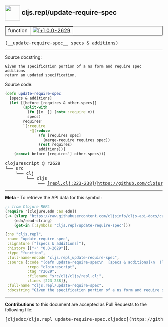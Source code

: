 ## <img width="48px" valign="middle" src="http://i.imgur.com/Hi20huC.png"> cljs.repl/update-require-spec

 <table border="1">
<tr>

<td>function</td>
<td><a href="https://github.com/cljsinfo/cljs-api-docs/tree/0.0-2629"><img valign="middle" alt="[+] 0.0-2629" src="https://img.shields.io/badge/+-0.0--2629-lightgrey.svg"></a> </td>
</tr>
</table>

 <samp>
(__update-require-spec__ specs & additions)<br>
</samp>

---




Source docstring:

```
Given the specification portion of a ns form and require spec additions
return an updated specification.
```

Source code:

```clj
(defn update-require-spec
  [specs & additions]
  (let [[before [requires & other-specs]]
        (split-with
          (fn [[x _]] (not= :require x))
          specs)
        requires'
        `(:require
           ~@(reduce
               (fn [requires spec]
                 (merge-require requires spec))
               (rest requires)
               additions))]
    (concat before [requires'] other-specs)))
```

 <pre>
clojurescript @ r2629
└── src
    └── clj
        └── cljs
            └── <ins>[repl.clj:223-238](https://github.com/clojure/clojurescript/blob/r2629/src/clj/cljs/repl.clj#L223-L238)</ins>
</pre>


---

__Meta__ - To retrieve the API data for this symbol:

```clj
;; from Clojure REPL
(require '[clojure.edn :as edn])
(-> (slurp "https://raw.githubusercontent.com/cljsinfo/cljs-api-docs/catalog/cljs-api.edn")
    (edn/read-string)
    (get-in [:symbols "cljs.repl/update-require-spec"]))
```

```clj
{:ns "cljs.repl",
 :name "update-require-spec",
 :signature ["[specs & additions]"],
 :history [["+" "0.0-2629"]],
 :type "function",
 :full-name-encode "cljs.repl_update-require-spec",
 :source {:code "(defn update-require-spec\n  [specs & additions]\n  (let [[before [requires & other-specs]]\n        (split-with\n          (fn [[x _]] (not= :require x))\n          specs)\n        requires'\n        `(:require\n           ~@(reduce\n               (fn [requires spec]\n                 (merge-require requires spec))\n               (rest requires)\n               additions))]\n    (concat before [requires'] other-specs)))",
          :repo "clojurescript",
          :tag "r2629",
          :filename "src/clj/cljs/repl.clj",
          :lines [223 238]},
 :full-name "cljs.repl/update-require-spec",
 :docstring "Given the specification portion of a ns form and require spec additions\nreturn an updated specification."}

```

---

__Contributions__ to this document are accepted as Pull Requests to the following file:

 <pre>
[cljsdoc/cljs.repl_update-require-spec.cljsdoc](https://github.com/cljsinfo/cljs-api-docs/blob/master/cljsdoc/cljs.repl_update-require-spec.cljsdoc)
</pre>

